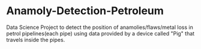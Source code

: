 # Anamoly-Detection-Petroleum
 Data Science Project to detect the position of anamolies/flaws/metal loss in petrol pipelines(each pipe) using data provided by a device called "Pig" that travels inside the pipes.
